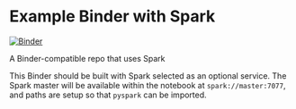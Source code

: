 # Example Binder with Spark
[![Binder](http://mybinder.org/badge.svg)](http://mybinder.org/repo/binder-project/example-service-spark)

A Binder-compatible repo that uses Spark

This Binder should be built with Spark selected as an optional service. The Spark master will be available within the notebook at `spark://master:7077`, and paths are setup so that `pyspark` can be imported.
